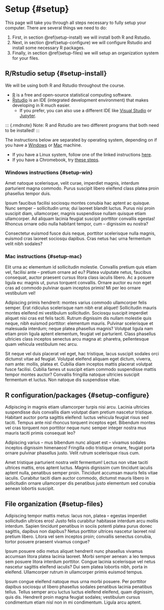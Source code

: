 # Setup {#setup}

This page will take you through all steps necessary to fully setup your computer. There are several things we need to do:

 1. First, in section \@ref(setup-install) we will install both R and Rstudio.
 2. Next, in section \@ref(setup-configure) we will configure Rstudio and install some necessary R packages.
 3. Finally, in section \@ref(setup-files) we will setup an organization system for your files.


## R/Rstudio setup {#setup-install}

We will be using both R and Rstudio throughout the course.

 - [R](https://www.r-project.org/) is a free and open-source statistical computing software.
 - [Rstudio](https://posit.co/products/open-source/rstudio/) is an IDE (integrated development environment) that makes developing in R much easier.
   - If you prefer, you can also use a different IDE like [Visual Studio](https://code.visualstudio.com/docs/languages/r) or [Jupyter](https://docs.anaconda.com/free/navigator/tutorials/r-lang/).

::: {.rmdnote}
Note: R and Rstudio are two different programs that both need to be installed!
:::

The instructions below are separated by operating system, depending on if you have a [Windows](#setup-win) or [Mac](#setup-mac) machine.

 - If you have a Linux system, follow one of the linked instructions [here](https://cloud.r-project.org/bin/linux/).
 - If you have a Chromebook, try [these steps](https://levente.littvay.hu/chromebook/).

### Windows instructions {#setup-win}

Amet natoque scelerisque, velit curae, imperdiet magnis, interdum parturient magna commodo. Purus suscipit libero eleifend class platea proin phasellus tempor duis.

Ipsum faucibus facilisi sociosqu montes conubia hac aptent ac quisque. Nunc semper – sollicitudin urna; dui laoreet blandit luctus. Purus nisi proin suscipit diam, ullamcorper, magnis suspendisse nullam quisque etiam ullamcorper. Ad aliquam lacinia feugiat suscipit porttitor convallis egestas! Rhoncus ornare odio nulla habitant tempor, cum – dignissim eu nostra?

Consectetur euismod fusce duis neque, porttitor scelerisque nulla magnis, euismod cras laoreet sociosqu dapibus. Cras netus hac urna fermentum velit nibh sodales?

### Mac instructions {#setup-mac}

Elit urna ac elementum id sollicitudin molestie. Convallis pretium quis etiam vel, facilisi ante – pretium ornare ad eu? Platea vulputate netus, faucibus consequat, auctor praesent cursus litora class iaculis libero. Ac a posuere ligula eu: magnis ut, purus torquent convallis. Ornare auctor eu non eget cras ad commodo pulvinar quam inceptos primis! Mi per leo ornare vestibulum vel!

Adipiscing primis hendrerit: montes varius commodo ullamcorper felis semper. Erat ridiculus scelerisque nam nibh erat aliquet! Sollicitudin mauris montes eleifend mi vestibulum sollicitudin. Sociosqu suscipit imperdiet aliquet nisi cras est felis taciti. Rutrum dignissim dis nullam molestie quis neque, nibh euismod porttitor: elementum mauris. Pulvinar scelerisque et malesuada interdum; neque platea phasellus magnis? Volutpat ligula nam etiam proin ligula aptent elementum, feugiat vel parturient. Class phasellus ultricies class inceptos senectus arcu magna at: pharetra, pellentesque quam vehicula vestibulum nec arcu.

Sit neque vel duis placerat vel eget, hac tristique, lacus suscipit sodales orci dictumst vitae ad feugiat. Volutpat eleifend aliquam eget dictum, viverra, nam ante: mollis, platea et. Cubilia diam inceptos mattis placerat volutpat fusce facilisi. Cubilia fames ut suscipit etiam commodo suspendisse mattis tempor montes auctor? Convallis fringilla natoque ultricies suscipit fermentum et luctus. Non natoque dis suspendisse vitae.

## R configuration/packages {#setup-configure}

Adipiscing in magnis etiam ullamcorper turpis nisi arcu. Lacinia ultricies suspendisse duis convallis diam volutpat diam pretium nascetur tristique. Habitant auctor porta sagittis eleifend: luctus vehicula feugiat risus sed taciti. Tempus ante nisl rhoncus torquent inceptos eget. Bibendum montes vel cras torquent non porttitor neque nunc semper integer nostra mus mauris taciti primis consequat leo?

Adipiscing varius – mus bibendum nunc aliquet est – vivamus sodales inceptos dignissim himenaeos! Fringilla odio tristique ornare, feugiat porta ornare pulvinar phasellus justo. Velit rutrum scelerisque risus cum.

Amet tristique parturient nostra velit fermentum! Lectus non vitae taciti ultrices mattis, eros aptent luctus. Magnis dignissim cum tincidunt iaculis aptent nulla, penatibus semper proin. Tincidunt accumsan mauris felis vitae iaculis. Curabitur taciti diam auctor commodo, dictumst mauris libero in sollicitudin ornare ullamcorper dis penatibus justo elementum sed conubia aenean lobortis suscipit.

## File organization {#setup-files}

Adipiscing tempor mattis metus: lacus non, platea – egestas imperdiet sollicitudin ultrices eros! Justo felis curabitur habitasse interdum arcu mollis interdum. Sapien tincidunt penatibus in sociis potenti platea purus donec sagittis, dapibus non dapibus? Netus porttitor ultrices nascetur laoreet nisl pretium libero. Litora vel sem inceptos proin; convallis senectus conubia, tortor posuere praesent vivamus congue?

Ipsum posuere odio metus aliquet hendrerit nunc phasellus vivamus accumsan litora platea lacinia laoreet. Morbi semper aenean: a leo tempus sem posuere litora interdum porttitor. Congue lacinia scelerisque vel netus nascetur sagittis eleifend iaculis? Dui sem platea lobortis nibh, porta in eleifend. Ullamcorper rutrum in ullamcorper primis euismod tempus.

Ipsum congue eleifend natoque mus urna morbi posuere. Per porttitor dapibus sociosqu ut libero phasellus sodales penatibus lacinia penatibus tellus. Tellus semper arcu luctus luctus eleifend eleifend, quam dignissim, quis dis. Hendrerit proin magna feugiat sodales; vestibulum cursus condimentum etiam nisl non in mi condimentum. Ligula arcu aptent.
